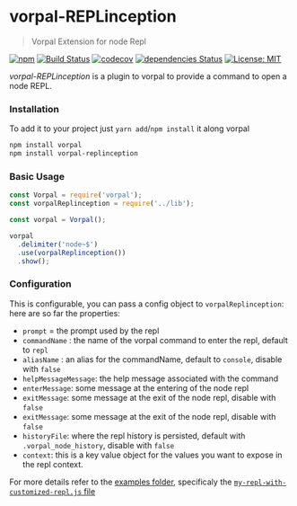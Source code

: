 # vorpal-REPLinception
> Vorpal Extension for node Repl

[![npm](https://img.shields.io/npm/v/vorpal-replinception.svg)](https://www.npmjs.com/package/vorpal-replinception)
[![Build Status](https://travis-ci.org/AdrieanKhisbe/vorpal-REPLinception.svg?branch=master)](https://travis-ci.org/AdrieanKhisbe/vorpal-REPLinception)
[![codecov](https://codecov.io/gh/AdrieanKhisbe/vorpal-REPLinception/branch/master/graph/badge.svg)](https://codecov.io/gh/AdrieanKhisbe/vorpal-REPLinception)
[![dependencies Status](https://david-dm.org/AdrieanKhisbe/vorpal-REPLinception/status.svg)](https://david-dm.org/AdrieanKhisbe/vorpal-REPLinception)
[![License: MIT](https://img.shields.io/badge/License-MIT-blue.svg)](https://opensource.org/licenses/MIT)

*vorpal-REPLinception* is a plugin to vorpal to provide a command to open a node REPL.


### Installation

To add it to your project just `yarn add`/`npm install` it along vorpal

```bash
npm install vorpal
npm install vorpal-replinception
```

### Basic Usage
```js
const Vorpal = require('vorpal');
const vorpalReplinception = require('../lib');

const vorpal = Vorpal();

vorpal
  .delimiter('node~$')
  .use(vorpalReplinception())
  .show();
```

### Configuration

This is configurable, you can pass a config object to `vorpalReplinception`:
here are so far the properties:
- `prompt` = the prompt used by the repl
- `commandName` : the name of the vorpal command to enter the repl, default to `repl`
- `aliasName` : an alias for the commandName, default to `console`, disable with `false`
- `helpMessageMessage`: the help message associated with the command
- `enterMessage`: some message at the entering of the node repl
- `exitMessage`: some message at the exit of the node repl, disable with `false`
- `exitMessage`: some message at the exit of the node repl, disable with `false`
- `historyFile`: where the repl history is persisted, default with `.vorpal_node_history`, disable with `false`
- `context`: this is a key value object for the values you want to expose in the repl context.

For more details refer to the [examples folder](./examples), specificaly the
 [`my-repl-with-customized-repl.js` file](./examples/my-repl-with-customized-repl.js)
